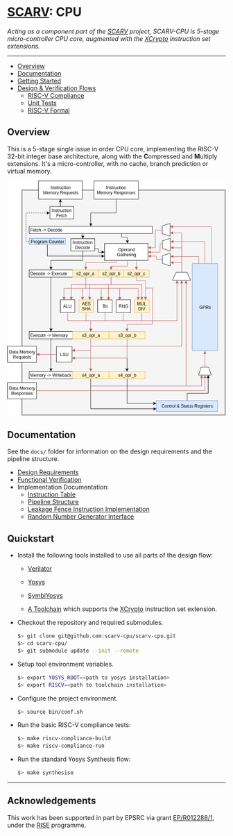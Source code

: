 
# [SCARV](https://github.com/scarv): CPU

*Acting as a component part of the
[SCARV](https://www.scarv.org)
project,
SCARV-CPU is 5-stage micro-controller CPU core,
augmented with the
[XCrypto](https://github.com/scarv/xcrypto)
instruction set extensions.*

---

- [Overview](#Overview)
- [Documentation](#Documentation)
- [Getting Started](#Getting-Started)
- [Design & Verification Flows](#Flows)
  - [RISC-V Compliance](#RISC-V-Compliance-Flow)
  - [Unit Tests](#Unit-Tests-Flow)
  - [RISC-V Formal](#RISC-V-Formal-Verfication-Flow)

## Overview

This is a 5-stage single issue in order CPU core, implementing the
RISC-V 32-bit integer base architecture, along with the **C**ompressed
and **M**ultiply extensions.
It's a micro-controller, with no cache, branch prediction or
virtual memory.

![Pipeline Diagram](docs/scarv-cpu-uarch.png)

## Documentation

See the `docs/` folder for information on the design requirements and
the pipeline structure.

- [Design Requirements](docs/requirements.md)
- [Functional Verification](docs/verification.md)
- Implementation Documentation:
  - [Instruction Table](docs/instr-table.md)
  - [Pipeline Structure](docs/pipeline.md)
  - [Leakage Fence Instruction Implementation](docs/leakage-fence.md)
  - [Random Number Generator Interface](docs/rng-interface.md)

## Quickstart

- Install the following tools installed to use all parts of the
  design flow:

  - [Verilator](https://www.veripool.org/projects/verilator/)

  - [Yosys](http://www.clifford.at/yosys/)

  - [SymbiYosys](https://symbiyosys.readthedocs.io/en/latest/index.html)

  - [A Toolchain](https://github.com/scarv/riscv-gnu-toolchain) which
    supports the
    [XCrypto](https://github.com/scarv/xcrypto)
    instruction set extension.

- Checkout the repository and required submodules.

    ```sh
    $> git clone git@github.com:scarv-cpu/scarv-cpu.git
    $> cd scarv-cpu/
    $> git submodule update --init --remote
    ```

- Setup tool environment variables.

    ```sh
    $> export YOSYS_ROOT=<path to yosys installation>
    $> export RISCV=<path to toolchain installation>
    ```

- Configure the project environment.

    ```sh
    $> source bin/conf.sh
    ```

- Run the basic RISC-V compliance tests:

    ```sh
    $> make riscv-compliance-build
    $> make riscv-compliance-run
    ```

- Run the standard Yosys Synthesis flow:

    ```sh
    $> make synthesise
    ```

---

## Acknowledgements

This work has been supported in part by EPSRC via grant 
[EP/R012288/1](https://gow.epsrc.ukri.org/NGBOViewGrant.aspx?GrantRef=EP/R012288/1),
under the [RISE](http://www.ukrise.org) programme.
